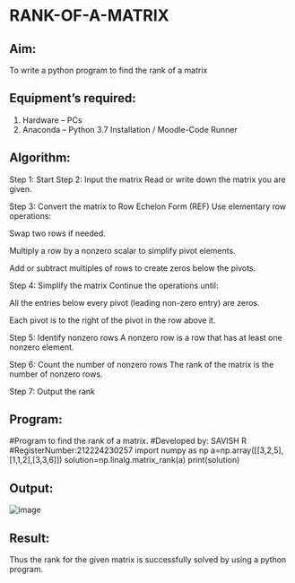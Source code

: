 # RANK-OF-A-MATRIX
## Aim:
To write a python program to find the rank of a matrix
## Equipment’s required:
1. 	Hardware – PCs
2. 	Anaconda – Python 3.7 Installation / Moodle-Code Runner
## Algorithm:
Step 1: Start
Step 2: Input the matrix
Read or write down the matrix you are given.

Step 3: Convert the matrix to Row Echelon Form (REF)
Use elementary row operations:

Swap two rows if needed.

Multiply a row by a nonzero scalar to simplify pivot elements.

Add or subtract multiples of rows to create zeros below the pivots.

Step 4: Simplify the matrix
Continue the operations until:

All the entries below every pivot (leading non-zero entry) are zeros.

Each pivot is to the right of the pivot in the row above it.

Step 5: Identify nonzero rows
A nonzero row is a row that has at least one nonzero element.

Step 6: Count the number of nonzero rows
The rank of the matrix is the number of nonzero rows.

Step 7: Output the rank
 
## Program:
#Program to find the rank of a matrix.
#Developed by: SAVISH R
#RegisterNumber:212224230257
import numpy as np
a=np.array([[3,2,5],[1,1,2],[3,3,6]])
solution=np.linalg.matrix_rank(a)
print(solution)
## Output:
![image](https://github.com/user-attachments/assets/15aedb46-d7bf-4012-883a-9a86aa8e086f)

## Result:
Thus the rank for the given matrix is successfully solved by  using a python program.

